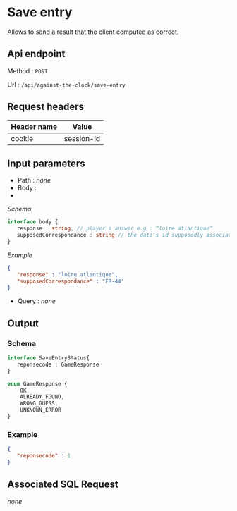 # Save entry

Allows to send a result that the client computed as correct.

## Api endpoint

Method : `POST`

Url : `/api/against-the-clock/save-entry`

## Request headers

|Header name| Value |
|-|-|
|cookie|session-id|

## Input parameters

- Path : *none*
- Body :
- 
*Schema*
```ts
interface body {
   response : string, // player's answer e.g : “loire atlantique”
   supposedCorrespondance : string // the data's id supposedly associated, here 'FR-44'
}
```
*Example*
```json
{
   "response" : "loire atlantique",
   "supposedCorrespondance" : "FR-44"
}
```

- Query : *none*

## Output

### Schema
```ts
interface SaveEntryStatus{
   reponsecode : GameResponse
}

enum GameResponse {
    OK,
    ALREADY_FOUND,
    WRONG_GUESS,
    UNKNOWN_ERROR
}
```

### Example
```json
{
   "reponsecode" : 1
}
```

## Associated SQL Request

*none*

<!-- @TODO create sequence diagram or sth
Séquence de traitements backend particuliers :

- Une requête arrive, elle a une id de session
- La session est récupéré
- La réponse (au sens de réponse au jeu) est comparé avec ce qu’il est possible de trouver sur le jeu/carte et ce qui a déjà été trouvé. 3 cas
- la réponse est bien une nouvelle réponse :  200 OK
- la réponse a déjà été trouvé :  400 BAD REQUEST
- la réponse est fausse :  400 BAD REQUEST
- [voir comment gérer le timestamp et la triche]
- La réponse approprié est renvoyé au client -->

<!-- 
Comments :
Une énum GameResponse est à réfléchir pour déterminer les réponses possible d’erreur prévues. Cette énum pourrait prendre les valeurs suivantes : OK, ALREADY_FOUND, WRONG_GUESS, UNKNOWN_ERROR
 -->